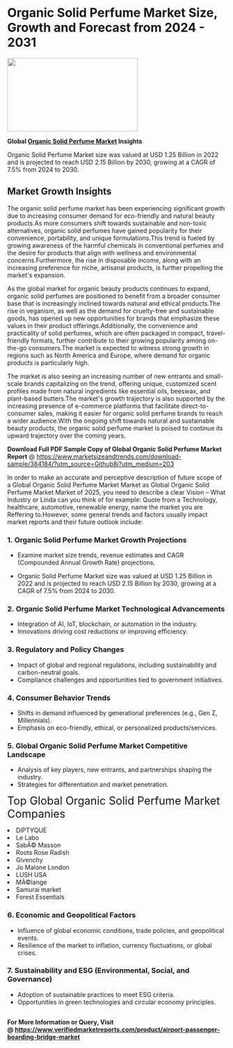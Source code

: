 <H1>Organic Solid Perfume Market Size, Growth and Forecast from 2024 - 2031</H1><img class="aligncenter size-medium wp-image-584254" src="https://thirdeyenews.in/wp-content/uploads/2024/09/Global-Market-Research-300x168.jpeg" alt="" width="300" height="168" /><p><strong>Global&nbsp;<a href="https://www.marketsizeandtrends.com/download-sample/384184/?utm_source=Github8j?utm_medium=203">Organic Solid Perfume Market</a> Insights</strong></p><p>Organic Solid Perfume Market size was valued at USD 1.25 Billion in 2022 and is projected to reach USD 2.15 Billion by 2030, growing at a CAGR of 7.5% from 2024 to 2030.</p><p><h2>Market Growth Insights</h2> <p>The organic solid perfume market has been experiencing significant growth due to increasing consumer demand for eco-friendly and natural beauty products.As more consumers shift towards sustainable and non-toxic alternatives, organic solid perfumes have gained popularity for their convenience, portability, and unique formulations.This trend is fueled by growing awareness of the harmful chemicals in conventional perfumes and the desire for products that align with wellness and environmental concerns.Furthermore, the rise in disposable income, along with an increasing preference for niche, artisanal products, is further propelling the market's expansion.</p> <p>As the global market for organic beauty products continues to expand, organic solid perfumes are positioned to benefit from a broader consumer base that is increasingly inclined towards natural and ethical products.The rise in veganism, as well as the demand for cruelty-free and sustainable goods, has opened up new opportunities for brands that emphasize these values in their product offerings.Additionally, the convenience and practicality of solid perfumes, which are often packaged in compact, travel-friendly formats, further contribute to their growing popularity among on-the-go consumers.The market is expected to witness strong growth in regions such as North America and Europe, where demand for organic products is particularly high.</p> <p>The market is also seeing an increasing number of new entrants and small-scale brands capitalizing on the trend, offering unique, customized scent profiles made from natural ingredients like essential oils, beeswax, and plant-based butters.The market's growth trajectory is also supported by the increasing presence of e-commerce platforms that facilitate direct-to-consumer sales, making it easier for organic solid perfume brands to reach a wider audience.With the ongoing shift towards natural and sustainable beauty products, the organic solid perfume market is poised to continue its upward trajectory over the coming years.</p> <p><span class=""><strong>Download Full PDF Sample Copy of Global Organic Solid Perfume Market Report</strong> @ <a href="https://www.marketsizeandtrends.com/download-sample/384184/?utm_source=Github8j?utm_medium=203" target="_blank">https://www.marketsizeandtrends.com/download-sample/384184/?utm_source=Github8j?utm_medium=203</a></span></p><p>In order to make an accurate and perceptive description of future scope of a Global&nbsp;Organic Solid Perfume Market Market as Global&nbsp;Organic Solid Perfume Market Market of 2025, you need to describe a clear Vision &ndash; What Industry or Linda can you think of for example: Quote from a Technology, healthcare, automotive, renewable energy, name the market you are Reffering to.However, some general trends and factors usually impact market reports and their future outlook include:</p><h3>1.&nbsp;<strong>Organic Solid Perfume Market Growth Projections</strong></h3><ul><li>Examine market size trends, revenue estimates and CAGR (Compounded Annual Growth Rate) projections.</li><li><p>Organic Solid Perfume Market size was valued at USD 1.25 Billion in 2022 and is projected to reach USD 2.15 Billion by 2030, growing at a CAGR of 7.5% from 2024 to 2030.</p></li></ul><h3>2.&nbsp;<strong>Organic Solid Perfume Market Technological Advancements</strong></h3><ul><li>Integration of AI, IoT, blockchain, or automation in the industry.</li><li>Innovations driving cost reductions or improving efficiency.</li></ul><h3>3.&nbsp;<strong>Regulatory and Policy Changes</strong></h3><ul><li>Impact of global and regional regulations, including sustainability and carbon-neutral goals.</li><li>Compliance challenges and opportunities tied to government initiatives.</li></ul><h3>4.&nbsp;<strong>Consumer Behavior Trends</strong></h3><ul><li>Shifts in demand influenced by generational preferences (e.g., Gen Z, Millennials).</li><li>Emphasis on eco-friendly, ethical, or personalized products/services.</li></ul><h3>5.&nbsp;<strong>Global Organic Solid Perfume Market Competitive Landscape</strong></h3><ul><li>Analysis of key players, new entrants, and partnerships shaping the industry.</li><li>Strategies for differentiation and market penetration.</li></ul><p data-pm-slice="1 1 []"><span style="color: inherit; font-family: inherit; font-size: 25px;">Top Global Organic Solid Perfume Market Companies</span></p><div class="" data-test-id=""><p><li>DIPTYQUE</li><li> Le Labo</li><li> SabÃ© Masson</li><li> Roots Rose Radish</li><li> Givenchy</li><li> Jo Malone London</li><li> LUSH USA</li><li> MÃ©lange</li><li> Samurai market</li><li> Forest Essentials</li></p></div><h3>6.&nbsp;<strong>Economic and Geopolitical Factors</strong></h3><ul><li>Influence of global economic conditions, trade policies, and geopolitical events.</li><li>Resilience of the market to inflation, currency fluctuations, or global crises.</li></ul><h3>7.&nbsp;<strong>Sustainability and ESG (Environmental, Social, and Governance)</strong></h3><ul><li>Adoption of sustainable practices to meet ESG criteria.</li><li>Opportunities in green technologies and circular economy principles.</li></ul><h2><strong style="font-size: 14px;">For More Information or Query, Visit @&nbsp;</strong><a style="background-color: #ffffff; font-size: 14px;" href="https://www.marketsizeandtrends.com/report/organic-solid-perfume-market/" target="_blank">https://www.verifiedmarketreports.com/product/airport-passenger-boarding-bridge-market</a></h2>